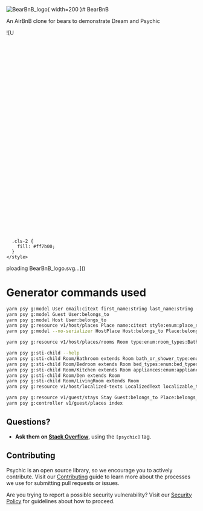 ![BearBnB_logo](https://github.com/user-attachments/assets/6e2b7eb7-527a-4e61-aab0-847eb9d12904){ width=200 }# BearBnB

An AirBnB clone for bears to demonstrate Dream and Psychic

![U<?xml version="1.0" encoding="UTF-8"?>
<svg id="Layer_1" data-name="Layer 1" xmlns="http://www.w3.org/2000/svg" viewBox="0 0 465.3259 482.7871">
  <defs>
    <style>
      .cls-1 {
        fill: none;
        stroke: #ff7b00;
        stroke-miterlimit: 10;
        stroke-width: 20px;
      }

      .cls-2 {
        fill: #ff7b00;
      }
    </style>
  </defs>
  <g>
    <path class="cls-2" d="M128.5734,255.2754c3.2601-15.1985,19.8721-26.8,37.104-25.9125,17.2319.8875,14.1426,14.3128,10.8825,29.5113-3.2601,15.1985-5.4563,26.4149-22.6882,25.5275-17.2319-.8875-28.5583-13.9277-25.2983-29.1263Z"/>
    <path class="cls-2" d="M336.7525,255.2754c-3.2601-15.1985-19.8721-26.8-37.104-25.9125-17.2319.8875-14.1426,14.3128-10.8825,29.5113,3.2601,15.1985,5.4563,26.4149,22.6882,25.5275,17.2319-.8875,28.5583-13.9277,25.2983-29.1263Z"/>
  </g>
  <path class="cls-2" d="M232.6629,389.6871c12.3265,0,13.8171-9.0611,20.7317-18.1799,4.8168-6.3523,17.1352-11.1002,17.1352-19.687,0-20.9133-16.9536-19.0311-37.8669-19.0311-20.9133,0-37.8669-1.8822-37.8669,19.0311,0,8.5868,12.3184,13.3348,17.1352,19.687,6.9146,9.1188,8.4052,18.1799,20.7317,18.1799Z"/>
  <path class="cls-1" d="M232.663,113.6618c22.7826,0,57.9573-17.8694,116.7908.6545,34.2626,10.7876,65.9193,6.4495,87.4074-26.9508,40.4269-62.8382-50.6969-112.1181-79.7599-45.7916-40.8509,93.2282,55.7235,97.495,89.8464,168.3,28.8672,59.8994-19.2328,156.3046-107.8415,207.6621-58.8732,34.1229-68.5763,55.2511-106.4433,55.2511-37.8669,0-47.5701-21.1282-106.4433-55.2511C37.611,366.1784-10.489,269.7733,18.3782,209.8738c34.1229-70.805,130.6973-75.0718,89.8464-168.3C79.1616-24.7526-11.9622,24.5272,28.4648,87.3654c21.4881,33.4004,53.1448,37.7385,87.4074,26.9508,58.8335-18.5239,94.0082-.6545,116.7908-.6545Z"/>
</svg>ploading BearBnB_logo.svg…]()


# Generator commands used

```bash
yarn psy g:model User email:citext first_name:string last_name:string --no-serializer
yarn psy g:model Guest User:belongs_to
yarn psy g:model Host User:belongs_to
yarn psy g:resource v1/host/places Place name:citext style:enum:place_styles:cottage,cabin,lean_to,treehouse,tent,cave,dump sleeps:integer deleted_at:datetime
yarn psy g:model --no-serializer HostPlace Host:belongs_to Place:belongs_to deleted_at:datetime

yarn psy g:resource v1/host/places/rooms Room type:enum:room_types:Bathroom,Bedroom,Kitchen,Den,LivingRoom,Garage Place:belongs_to position:integer deleted_at:datetime

yarn psy g:sti-child --help
yarn psy g:sti-child Room/Bathroom extends Room bath_or_shower_type:enum:bath_or_shower_types:bath,shower,bath_and_shower,none
yarn psy g:sti-child Room/Bedroom extends Room bed_types:enum:bed_types:twin,bunk,queen,king,cot,sofabed
yarn psy g:sti-child Room/Kitchen extends Room appliances:enum:appliance_types:stove,oven,microwave,dishwasher
yarn psy g:sti-child Room/Den extends Room
yarn psy g:sti-child Room/LivingRoom extends Room
yarn psy g:resource v1/host/localized-texts LocalizedText localizable_type:enum:localized_types:Host,Place,RoomBase localizable_id:bigint locale:enum:locales:en-US,es-ES title:string markdown:text deleted_at:datetime

yarn psy g:resource v1/guest/stays Stay Guest:belongs_to Place:belongs_to checkin_on:date checkout_on:date adults:integer cubs:integer
yarn psy g:controller v1/guest/places index
```

## Questions?

- **Ask them on [Stack Overflow](https://stackoverflow.com)**, using the `[psychic]` tag.

## Contributing

Psychic is an open source library, so we encourage you to actively contribute. Visit our [Contributing](https://github.com/rvohealth/bearbnb/CONTRIBUTING.md) guide to learn more about the processes we use for submitting pull requests or issues.

Are you trying to report a possible security vulnerability? Visit our [Security Policy](https://github.com/rvohealth/bearbnb/SECURITY.md) for guidelines about how to proceed.

